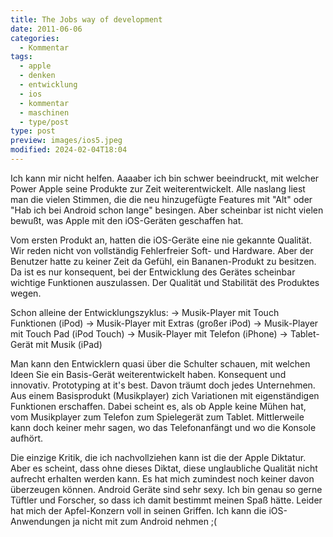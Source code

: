 ```yaml
---
title: The Jobs way of development
date: 2011-06-06
categories:
  - Kommentar
tags:
  - apple
  - denken
  - entwicklung
  - ios
  - kommentar
  - maschinen
  - type/post
type: post
preview: images/ios5.jpeg
modified: 2024-02-04T18:04
---
```


Ich kann mir nicht helfen. Aaaaber ich bin schwer beeindruckt, mit welcher Power Apple seine Produkte zur Zeit weiterentwickelt. Alle naslang liest man die vielen Stimmen, die die neu hinzugefügte Features mit "Alt" oder "Hab ich bei Android schon lange" besingen. Aber scheinbar ist nicht vielen bewußt, was Apple mit den iOS-Geräten geschaffen hat.

Vom ersten Produkt an, hatten die iOS-Geräte eine nie gekannte Qualität. Wir reden nicht von vollständig Fehlerfreier Soft- und Hardware. Aber der Benutzer hatte zu keiner Zeit da Gefühl, ein Bananen-Produkt zu besitzen. Da ist es nur konsequent, bei der Entwicklung des Gerätes scheinbar wichtige Funktionen auszulassen. Der Qualität und Stabilität des Produktes wegen.

Schon alleine der Entwicklungszyklus:
\-> Musik-Player mit Touch Funktionen (iPod)
\-> Musik-Player mit Extras (großer iPod)
\-> Musik-Player mit Touch Pad (iPod Touch)
\-> Musik-Player mit Telefon (iPhone)
\-> Tablet-Gerät mit Musik (iPad)

Man kann den Entwicklern quasi über die Schulter schauen, mit welchen Ideen Sie ein Basis-Gerät weiterentwickelt haben. Konsequent und innovativ. Prototyping at it's best. Davon träumt doch jedes Unternehmen. Aus einem Basisprodukt (Musikplayer) zich Variationen mit eigenständigen Funktionen erschaffen. Dabei scheint es, als ob Apple keine Mühen hat, vom Musikplayer zum Telefon zum Spielegerät zum Tablet. Mittlerweile kann doch keiner mehr sagen, wo das Telefonanfängt und wo die Konsole aufhört.

Die einzige Kritik, die ich nachvollziehen kann ist die der Apple Diktatur. Aber es scheint, dass ohne dieses Diktat, diese unglaubliche Qualität nicht aufrecht erhalten werden kann. Es hat mich zumindest noch keiner davon überzeugen können. Android Geräte sind sehr sexy. Ich bin genau so gerne Tüftler und Forscher, so dass ich damit bestimmt meinen Spaß hätte. Leider hat mich der Apfel-Konzern voll in seinen Griffen. Ich kann die iOS-Anwendungen ja nicht mit zum Android nehmen ;(
